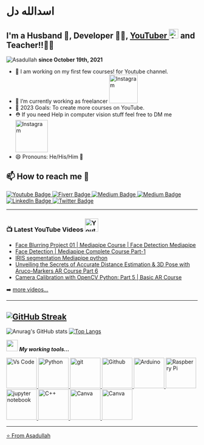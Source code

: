 # اسدالله دل
## I'm a Husband :couple:,  Developer :man_technologist:, <a href="https://www.youtube.com/c/aiphile">YouTuber <img alt="AiPhile Youtube" src="https://user-images.githubusercontent.com/66181793/131223988-882d53a0-4882-468f-9bd7-46b46466baae.png"  width="25"></a> and Teacher!!👨‍🏫

<!-- ## *Today (17-November) is my Nakkah(Getting married), Al-Humdulillah ♥* -->
<p align="left"> <img src="https://komarev.com/ghpvc/?username=Asadullah-Dal17&label=Profile%20views&color=0e75b6&style=flat" alt="Asadullah" /> <strong> since October 19th, 2021 </strong></p>


- 🔭 I am working on my first few courses! for Youtube channel.
- 🌱 I’m currently working as freelancer <a href="https://www.fiverr.com/aiphile/"><img alt="Instagram" src="https://img.shields.io/badge/Fiverr-fiverr?style=for-the-badge&logo=Fiverr&logoColor=black"  width="75"> </a>
- 🥅 2023 Goals: To create more courses on YouTube.
- ⛑️ If you need Help in computer vision stuff feel free to DM me  <a href="https://www.instagram.com/aiphile17/"><img alt="Instagram" src="https://img.shields.io/badge/Instagram-purple?style=for-the-badge&logo=Instagram&logoColor=white"  width="85"> </a>
- 😄 Pronouns: He/His/Him 👨

## 📫 How to reach me :call_me_hand:


  
 
   <div id="badges">

 <!-- Youtube Badge -->
  <a href="https://www.youtube.com/c/aiphile">
    <img src="https://img.shields.io/badge/YouTube-red?style=for-the-badge&logo=youtube&logoColor=white" alt="Youtube Badge"/>
  </a>

<!-- Fiverr Badge -->
   <a href="https://www.fiverr.com/aiphile">
    <img src="https://img.shields.io/badge/Fiverr-fiverr?style=for-the-badge&logo=Fiverr&logoColor=black" alt="Fiverr Badge"/>
  </a>
<!-- Instagram Badge  -->
  <a href="https://www.instagram.com/aiphile17">
    <img src="https://img.shields.io/badge/Instagram-purple?style=for-the-badge&logo=Instagram&logoColor=white" alt="Medium Badge"/>

<!-- Medium Badge  -->
  <a href="https://medium.com/@aiphile">
    <img src="https://img.shields.io/badge/Medium-black?style=for-the-badge&logo=Medium&logoColor=white" alt="Medium Badge"/>
  </a>

<!-- LinkedIn Badge -->
  <a href="https://www.linkedin.com/company/aiphile">
    <img src="https://img.shields.io/badge/LinkedIn-blue?style=for-the-badge&logo=linkedin&logoColor=white" alt="LinkedIn Badge"/>
  </a>

  <!-- Twitter Badge  -->
  <a href="https://twitter.com/ai_phile">
    <img src="https://img.shields.io/badge/Twitter-blue?style=for-the-badge&logo=twitter&logoColor=white" alt="Twitter Badge"/>
  </a>

  <!-- Face book badge  -->
  <!-- <a href="your-twitter-URL">
    <img src="https://img.shields.io/badge/Facebook-blue?style=for-the-badge&logo=Facebook&logoColor=white" alt="Facebook Badge"/>
  </a> -->




 
</div>

  
---

   ### 📺 Latest YouTube Videos   <a href="https://www.youtube.com/c/aiphile"> <img src="https://img.shields.io/badge/YouTube-red?style=for-the-badge&logo=youtube&logoColor=white" height=35 alt="Youtube Badge"/> </a>
 
<!-- YOUTUBE:START -->
- [Face Blurring Project 01 | Mediapipe Course  | Face Detection Mediapipe](https://www.youtube.com/watch?v=E91EjA4nkKg)
- [Face Detection | Mediapipe Complete Course Part-1](https://www.youtube.com/watch?v=FsVAvgR9ifY)
- [IRIS segmentation Mediapipe python](https://www.youtube.com/watch?v=Or0ybLa3dtM)
- [Unveiling the Secrets of Accurate Distance Estimation &amp; 3D Pose with Aruco-Markers  AR Course Part 6](https://www.youtube.com/watch?v=mn-M6Qzx6SE)
- [Camera Calibration with OpenCV Python: Part 5 | Basic AR Course](https://www.youtube.com/watch?v=JHeNger8B2E)
<!-- YOUTUBE:END -->

➡️ [more videos...](https://www.youtube.com/c/aiphile)

---
  [![GitHub Streak](http://github-readme-streak-stats.herokuapp.com?user=Asadullah-Dal17&theme=dark&background=000000)](https://git.io/streak-stats)
---
   
![Anurag's GitHub stats](https://github-readme-stats.vercel.app/api?username=Asadullah-Dal17&show_icons=true&theme=transparent)
   [![Top Langs](https://github-readme-stats.vercel.app/api/top-langs/?username=Asadullah-Dal17&layout=compact&theme=buefy&title_color=000)](https://github.com/anuraghazra/github-readme-stats)

  
  
<img src="https://media.giphy.com/media/iY8CRBdQXODJSCERIr/giphy.gif" width="30" >&nbsp;***My working tools...***
<!-- Working Tools    -->
  

<a href="https://code.visualstudio.com/"> <img alt="Vs Code"      src="https://cdn.jsdelivr.net/gh/devicons/devicon/icons/vscode/vscode-original-wordmark.svg"     width="80">
<a  href="https://www.python.org/" ><img alt="Python" src="https://cdn.jsdelivr.net/gh/devicons/devicon/icons/python/python-original-wordmark.svg"  width="80">
<a href="https://git-scm.com/">   <img alt="git" src="https://cdn.jsdelivr.net/gh/devicons/devicon/icons/git/git-plain-wordmark.svg"  width="80">
<a href="https://github.com/">   <img alt="Github" src="https://cdn.jsdelivr.net/gh/devicons/devicon/icons/github/github-original-wordmark.svg"  width="80">
<a href="https://www.arduino.cc/">  <img alt="Arduino" src="https://cdn.jsdelivr.net/gh/devicons/devicon/icons/arduino/arduino-original-wordmark.svg"  width="80">
<a href="https://www.raspberrypi.org">  <img alt="Raspberry Pi" src="https://cdn.jsdelivr.net/gh/devicons/devicon/icons/raspberrypi/raspberrypi-original.svg"  width="80">
<a href="https://jupyter.org/">   <img alt="jupyter notebook" src="https://cdn.jsdelivr.net/gh/devicons/devicon/icons/jupyter/jupyter-original-wordmark.svg"  width="80">
<a href="https://en.wikipedia.org/wiki/C%2B%2B" >   <img alt="C++" src="https://cdn.jsdelivr.net/gh/devicons/devicon/icons/cplusplus/cplusplus-plain.svg"  width="80">
<a href="http://canva.com/" >   <img alt="Canva" src="https://cdn.jsdelivr.net/gh/devicons/devicon/icons/canva/canva-original.svg"  width="80">
<a href="https://fxhome.com/product/hitfilm-express" >   <img alt="Canva" src="https://img.icons8.com/fluency/48/000000/hitfilm-express.png"  width="80">
 
 
---
  
 
  


⭐️ From [Asadullah](https://github.com/Asadullah-Dal17)
